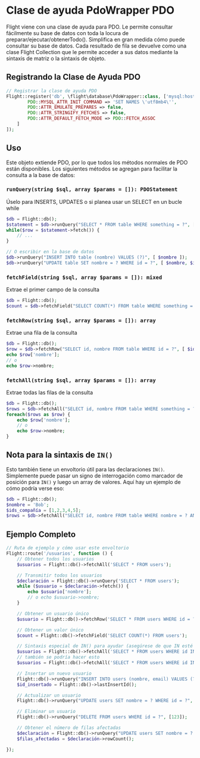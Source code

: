 # Clase de ayuda PdoWrapper PDO

Flight viene con una clase de ayuda para PDO. Le permite consultar fácilmente su base de datos
con toda la locura de preparar/ejecutar/obtenerTodo(). Simplifica en gran medida cómo puede
consultar su base de datos. Cada resultado de fila se devuelve como una clase Flight Collection
que le permite acceder a sus datos mediante la sintaxis de matriz o la sintaxis de objeto.

## Registrando la Clase de Ayuda PDO

```php
// Registrar la clase de ayuda PDO
Flight::register('db', \flight\database\PdoWrapper::class, ['mysql:host=localhost;dbname=cool_db_name', 'usuario', 'contraseña', [
		PDO::MYSQL_ATTR_INIT_COMMAND => 'SET NAMES \'utf8mb4\'',
		PDO::ATTR_EMULATE_PREPARES => false,
		PDO::ATTR_STRINGIFY_FETCHES => false,
		PDO::ATTR_DEFAULT_FETCH_MODE => PDO::FETCH_ASSOC
	]
]);
```

## Uso
Este objeto extiende PDO, por lo que todos los métodos normales de PDO están disponibles. Los siguientes métodos se agregan para facilitar la consulta a la base de datos:

### `runQuery(string $sql, array $params = []): PDOStatement`
Úselo para INSERTS, UPDATES o si planea usar un SELECT en un bucle while

```php
$db = Flight::db();
$statement = $db->runQuery("SELECT * FROM table WHERE something = ?", [ $algo ]);
while($row = $statement->fetch()) {
	// ...
}

// O escribir en la base de datos
$db->runQuery("INSERT INTO table (nombre) VALUES (?)", [ $nombre ]);
$db->runQuery("UPDATE table SET nombre = ? WHERE id = ?", [ $nombre, $id ]);
```

### `fetchField(string $sql, array $params = []): mixed`
Extrae el primer campo de la consulta

```php
$db = Flight::db();
$count = $db->fetchField("SELECT COUNT(*) FROM table WHERE something = ?", [ $algo ]);
```

### `fetchRow(string $sql, array $params = []): array`
Extrae una fila de la consulta

```php
$db = Flight::db();
$row = $db->fetchRow("SELECT id, nombre FROM table WHERE id = ?", [ $id ]);
echo $row['nombre'];
// o
echo $row->nombre;
```

### `fetchAll(string $sql, array $params = []): array`
Extrae todas las filas de la consulta

```php
$db = Flight::db();
$rows = $db->fetchAll("SELECT id, nombre FROM table WHERE something = ?", [ $algo ]);
foreach($rows as $row) {
	echo $row['nombre'];
	// o
	echo $row->nombre;
}
```

## Nota para la sintaxis de `IN()`
Esto también tiene un envoltorio útil para las declaraciones `IN()`. Simplemente puede pasar un signo de interrogación como marcador de posición para `IN()` y luego un array de valores. Aquí hay un ejemplo de cómo podría verse eso:

```php
$db = Flight::db();
$nombre = 'Bob';
$ids_compañía = [1,2,3,4,5];
$rows = $db->fetchAll("SELECT id, nombre FROM table WHERE nombre = ? AND company_id IN (?)", [ $nombre, $ids_compañía ]);
```

## Ejemplo Completo

```php
// Ruta de ejemplo y cómo usar este envoltorio
Flight::route('/usuarios', function () {
	// Obtener todos los usuarios
	$usuarios = Flight::db()->fetchAll('SELECT * FROM users');

	// Transmitir todos los usuarios
	$declaración = Flight::db()->runQuery('SELECT * FROM users');
	while ($usuario = $declaración->fetch()) {
		echo $usuario['nombre'];
		// o echo $usuario->nombre;
	}

	// Obtener un usuario único
	$usuario = Flight::db()->fetchRow('SELECT * FROM users WHERE id = ?', [123]);

	// Obtener un valor único
	$count = Flight::db()->fetchField('SELECT COUNT(*) FROM users');

	// Sintaxis especial de IN() para ayudar (asegúrese de que IN esté en mayúsculas)
	$usuarios = Flight::db()->fetchAll('SELECT * FROM users WHERE id IN (?)', [[1,2,3,4,5]]);
	// también se podría hacer esto
	$usuarios = Flight::db()->fetchAll('SELECT * FROM users WHERE id IN (?)', [ '1,2,3,4,5']);

	// Insertar un nuevo usuario
	Flight::db()->runQuery("INSERT INTO users (nombre, email) VALUES (?, ?)", ['Bob', 'bob@example.com']);
	$id_insertado = Flight::db()->lastInsertId();

	// Actualizar un usuario
	Flight::db()->runQuery("UPDATE users SET nombre = ? WHERE id = ?", ['Bob', 123]);

	// Eliminar un usuario
	Flight::db()->runQuery("DELETE FROM users WHERE id = ?", [123]);

	// Obtener el número de filas afectadas
	$declaración = Flight::db()->runQuery("UPDATE users SET nombre = ? WHERE nombre = ?", ['Bob', 'Sally']);
	$filas_afectadas = $declaración->rowCount();

});
```  